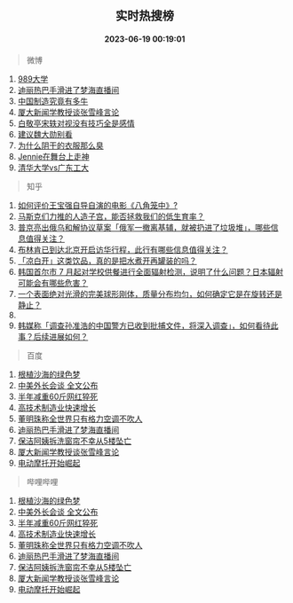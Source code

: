 <div align="center"><h2>实时热搜榜</h2><h4>2023-06-19 00:19:01</h4></div>

> 微博  

1. [989大学](https://s.weibo.com/weibo?q=989%E5%A4%A7%E5%AD%A6&t=31&band_rank=1&Refer=top)<br />
2. [迪丽热巴手滑进了梦海直播间](https://s.weibo.com/weibo?q=%23%E8%BF%AA%E4%B8%BD%E7%83%AD%E5%B7%B4%E6%89%8B%E6%BB%91%E8%BF%9B%E4%BA%86%E6%A2%A6%E6%B5%B7%E7%9B%B4%E6%92%AD%E9%97%B4%23&t=31&band_rank=2&Refer=top)<br />
3. [中国制造究竟有多牛](https://s.weibo.com/weibo?q=%23%E4%B8%AD%E5%9B%BD%E5%88%B6%E9%80%A0%E7%A9%B6%E7%AB%9F%E6%9C%89%E5%A4%9A%E7%89%9B%23&t=31&band_rank=3&Refer=top)<br />
4. [厦大新闻学教授谈张雪峰言论](https://s.weibo.com/weibo?q=%23%E5%8E%A6%E5%A4%A7%E6%96%B0%E9%97%BB%E5%AD%A6%E6%95%99%E6%8E%88%E8%B0%88%E5%BC%A0%E9%9B%AA%E5%B3%B0%E8%A8%80%E8%AE%BA%23&t=31&band_rank=4&Refer=top)<br />
5. [白敬亭宋轶对视没有技巧全是感情](https://s.weibo.com/weibo?q=%23%E7%99%BD%E6%95%AC%E4%BA%AD%E5%AE%8B%E8%BD%B6%E5%AF%B9%E8%A7%86%E6%B2%A1%E6%9C%89%E6%8A%80%E5%B7%A7%E5%85%A8%E6%98%AF%E6%84%9F%E6%83%85%23&t=31&band_rank=5&Refer=top)<br />
6. [建议魏大勋别看](https://s.weibo.com/weibo?q=%23%E5%BB%BA%E8%AE%AE%E9%AD%8F%E5%A4%A7%E5%8B%8B%E5%88%AB%E7%9C%8B%23&t=31&band_rank=6&Refer=top)<br />
7. [为什么阴干的衣服那么臭](https://s.weibo.com/weibo?q=%23%E4%B8%BA%E4%BB%80%E4%B9%88%E9%98%B4%E5%B9%B2%E7%9A%84%E8%A1%A3%E6%9C%8D%E9%82%A3%E4%B9%88%E8%87%AD%23&t=31&band_rank=7&Refer=top)<br />
8. [Jennie在舞台上走神](https://s.weibo.com/weibo?q=%23Jennie%E5%9C%A8%E8%88%9E%E5%8F%B0%E4%B8%8A%E8%B5%B0%E7%A5%9E%23&t=31&band_rank=8&Refer=top)<br />
9. [清华大学vs广东工大](https://s.weibo.com/weibo?q=%23%E6%B8%85%E5%8D%8E%E5%A4%A7%E5%AD%A6vs%E5%B9%BF%E4%B8%9C%E5%B7%A5%E5%A4%A7%23&t=31&band_rank=9&Refer=top)<br />

> 知乎  

1. [如何评价王宝强自导自演的电影《八角笼中》?](https://www.zhihu.com/question/566061816)<br />
2. [马斯克们力推的人造子宫，能否拯救我们的低生育率？](https://www.zhihu.com/question/606625465)<br />
3. [普京亮出俄乌和解协议草案「俄军一撤离基辅，就被扔进了垃圾堆」，哪些信息值得关注？](https://www.zhihu.com/question/607295832)<br />
4. [布林肯已到达北京开启访华行程，此行有哪些信息值得关注？](https://www.zhihu.com/question/607270958)<br />
5. [「凉白开」这类饮品，真的是把水煮开再罐装的吗？](https://www.zhihu.com/question/606321291)<br />
6. [韩国首尔市 7 月起对学校供餐进行全面辐射检测，说明了什么问题？日本辐射可能会有哪些危害？](https://www.zhihu.com/question/607160207)<br />
7. [一个表面绝对光滑的完美球形刚体，质量分布均匀，如何确定它是在旋转还是静止？](https://www.zhihu.com/question/606790924)<br />
8. []()<br />
9. [韩媒称「调查孙准浩的中国警方已收到批捕文件，将深入调查」，如何看待此事？后续进展如何？](https://www.zhihu.com/question/605029126)<br />

> 百度  

1. [根植沙海的绿色梦](https://www.baidu.com/s?wd=%E6%A0%B9%E6%A4%8D%E6%B2%99%E6%B5%B7%E7%9A%84%E7%BB%BF%E8%89%B2%E6%A2%A6&sa=fyb_news&rsv_dl=fyb_news)<br />
2. [中美外长会谈 全文公布](https://www.baidu.com/s?wd=%E4%B8%AD%E7%BE%8E%E5%A4%96%E9%95%BF%E4%BC%9A%E8%B0%88+%E5%85%A8%E6%96%87%E5%85%AC%E5%B8%83&sa=fyb_news&rsv_dl=fyb_news)<br />
3. [半年减重60斤网红猝死](https://www.baidu.com/s?wd=%E5%8D%8A%E5%B9%B4%E5%87%8F%E9%87%8D60%E6%96%A4%E7%BD%91%E7%BA%A2%E7%8C%9D%E6%AD%BB&sa=fyb_news&rsv_dl=fyb_news)<br />
4. [高技术制造业快速增长](https://www.baidu.com/s?wd=%E9%AB%98%E6%8A%80%E6%9C%AF%E5%88%B6%E9%80%A0%E4%B8%9A%E5%BF%AB%E9%80%9F%E5%A2%9E%E9%95%BF&sa=fyb_news&rsv_dl=fyb_news)<br />
5. [董明珠称全世界只有格力空调不吹人](https://www.baidu.com/s?wd=%E8%91%A3%E6%98%8E%E7%8F%A0%E7%A7%B0%E5%85%A8%E4%B8%96%E7%95%8C%E5%8F%AA%E6%9C%89%E6%A0%BC%E5%8A%9B%E7%A9%BA%E8%B0%83%E4%B8%8D%E5%90%B9%E4%BA%BA&sa=fyb_news&rsv_dl=fyb_news)<br />
6. [迪丽热巴手滑进了梦海直播间](https://www.baidu.com/s?wd=%E8%BF%AA%E4%B8%BD%E7%83%AD%E5%B7%B4%E6%89%8B%E6%BB%91%E8%BF%9B%E4%BA%86%E6%A2%A6%E6%B5%B7%E7%9B%B4%E6%92%AD%E9%97%B4&sa=fyb_news&rsv_dl=fyb_news)<br />
7. [保洁阿姨拆洗窗帘不幸从5楼坠亡](https://www.baidu.com/s?wd=%E4%BF%9D%E6%B4%81%E9%98%BF%E5%A7%A8%E6%8B%86%E6%B4%97%E7%AA%97%E5%B8%98%E4%B8%8D%E5%B9%B8%E4%BB%8E5%E6%A5%BC%E5%9D%A0%E4%BA%A1&sa=fyb_news&rsv_dl=fyb_news)<br />
8. [厦大新闻学教授谈张雪峰言论](https://www.baidu.com/s?wd=%E5%8E%A6%E5%A4%A7%E6%96%B0%E9%97%BB%E5%AD%A6%E6%95%99%E6%8E%88%E8%B0%88%E5%BC%A0%E9%9B%AA%E5%B3%B0%E8%A8%80%E8%AE%BA&sa=fyb_news&rsv_dl=fyb_news)<br />
9. [电动摩托开始崛起](https://www.baidu.com/s?wd=%E7%94%B5%E5%8A%A8%E6%91%A9%E6%89%98%E5%BC%80%E5%A7%8B%E5%B4%9B%E8%B5%B7&sa=fyb_news&rsv_dl=fyb_news)<br />

> 哔哩哔哩  

1. [根植沙海的绿色梦](https://www.baidu.com/s?wd=%E6%A0%B9%E6%A4%8D%E6%B2%99%E6%B5%B7%E7%9A%84%E7%BB%BF%E8%89%B2%E6%A2%A6&sa=fyb_news&rsv_dl=fyb_news)<br />
2. [中美外长会谈 全文公布](https://www.baidu.com/s?wd=%E4%B8%AD%E7%BE%8E%E5%A4%96%E9%95%BF%E4%BC%9A%E8%B0%88+%E5%85%A8%E6%96%87%E5%85%AC%E5%B8%83&sa=fyb_news&rsv_dl=fyb_news)<br />
3. [半年减重60斤网红猝死](https://www.baidu.com/s?wd=%E5%8D%8A%E5%B9%B4%E5%87%8F%E9%87%8D60%E6%96%A4%E7%BD%91%E7%BA%A2%E7%8C%9D%E6%AD%BB&sa=fyb_news&rsv_dl=fyb_news)<br />
4. [高技术制造业快速增长](https://www.baidu.com/s?wd=%E9%AB%98%E6%8A%80%E6%9C%AF%E5%88%B6%E9%80%A0%E4%B8%9A%E5%BF%AB%E9%80%9F%E5%A2%9E%E9%95%BF&sa=fyb_news&rsv_dl=fyb_news)<br />
5. [董明珠称全世界只有格力空调不吹人](https://www.baidu.com/s?wd=%E8%91%A3%E6%98%8E%E7%8F%A0%E7%A7%B0%E5%85%A8%E4%B8%96%E7%95%8C%E5%8F%AA%E6%9C%89%E6%A0%BC%E5%8A%9B%E7%A9%BA%E8%B0%83%E4%B8%8D%E5%90%B9%E4%BA%BA&sa=fyb_news&rsv_dl=fyb_news)<br />
6. [迪丽热巴手滑进了梦海直播间](https://www.baidu.com/s?wd=%E8%BF%AA%E4%B8%BD%E7%83%AD%E5%B7%B4%E6%89%8B%E6%BB%91%E8%BF%9B%E4%BA%86%E6%A2%A6%E6%B5%B7%E7%9B%B4%E6%92%AD%E9%97%B4&sa=fyb_news&rsv_dl=fyb_news)<br />
7. [保洁阿姨拆洗窗帘不幸从5楼坠亡](https://www.baidu.com/s?wd=%E4%BF%9D%E6%B4%81%E9%98%BF%E5%A7%A8%E6%8B%86%E6%B4%97%E7%AA%97%E5%B8%98%E4%B8%8D%E5%B9%B8%E4%BB%8E5%E6%A5%BC%E5%9D%A0%E4%BA%A1&sa=fyb_news&rsv_dl=fyb_news)<br />
8. [厦大新闻学教授谈张雪峰言论](https://www.baidu.com/s?wd=%E5%8E%A6%E5%A4%A7%E6%96%B0%E9%97%BB%E5%AD%A6%E6%95%99%E6%8E%88%E8%B0%88%E5%BC%A0%E9%9B%AA%E5%B3%B0%E8%A8%80%E8%AE%BA&sa=fyb_news&rsv_dl=fyb_news)<br />
9. [电动摩托开始崛起](https://www.baidu.com/s?wd=%E7%94%B5%E5%8A%A8%E6%91%A9%E6%89%98%E5%BC%80%E5%A7%8B%E5%B4%9B%E8%B5%B7&sa=fyb_news&rsv_dl=fyb_news)<br />
